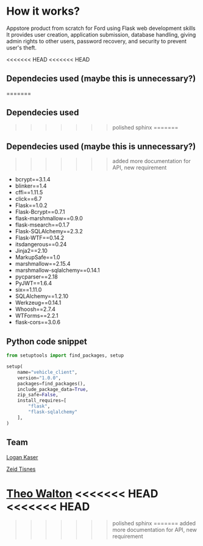 # How it works?

Appstore product from scratch for Ford using Flask web development skills
It provides user creation, application submission, database handling, giving
admin rights to other users, password recovery, and security to prevent
user's theft.

<<<<<<< HEAD
<<<<<<< HEAD
## Dependecies used (maybe this is unnecessary?)
=======
## Dependecies used
>>>>>>> polished sphinx
=======
## Dependecies used (maybe this is unnecessary?)
>>>>>>> added more documentation for API, new requirement

* bcrypt==3.1.4
* blinker==1.4
* cffi==1.11.5
* click==6.7
* Flask==1.0.2
* Flask-Bcrypt==0.7.1
* flask-marshmallow==0.9.0
* flask-msearch==0.1.7
* Flask-SQLAlchemy==2.3.2
* Flask-WTF==0.14.2
* itsdangerous==0.24
* Jinja2==2.10
* MarkupSafe==1.0
* marshmallow==2.15.4
* marshmallow-sqlalchemy==0.14.1
* pycparser==2.18
* PyJWT==1.6.4
* six==1.11.0
* SQLAlchemy==1.2.10
* Werkzeug==0.14.1
* Whoosh==2.7.4
* WTForms==2.2.1
* flask-cors==3.0.6

## Python code snippet

```python
from setuptools import find_packages, setup

setup(
    name="vehicle_client",
    version="1.0.0",
    packages=find_packages(),
    include_package_data=True,
    zip_safe=False,
    install_requires=[
        "flask",
        "flask-sqlalchemy"
    ],
)
```

## Team

[Logan Kaser](https://github.com/logankaser)

[Zeid Tisnes](https://github.com/zedin27)

[Theo Walton](https://github.com/theo-walton)
<<<<<<< HEAD
<<<<<<< HEAD
=======

<!-- ## MVP

![login](images/login.png)
![My Apps (before)](images/myapps.png)
![Submission (before)](images/submission.png)
![Submission (after)](images/submission2.png)
![App #1](images/app1.png)
![My Apps (after)](images/myapps2.png)
![App #2](images/app2.png) -->
>>>>>>> polished sphinx
=======
>>>>>>> added more documentation for API, new requirement
